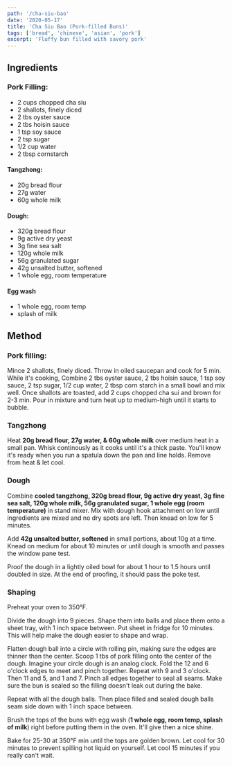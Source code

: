 ```yaml
---
path: '/cha-siu-bao'
date: '2020-05-17'
title: 'Cha Siu Bao (Pork-filled Buns)'
tags: ['bread', 'chinese', 'asian', 'pork']
excerpt: 'Fluffy bun filled with savory pork'
---
```


## Ingredients

### Pork Filling:

- 2 cups chopped cha siu
- 2 shallots, finely diced
- 2 tbs oyster sauce
- 2 tbs hoisin sauce
- 1 tsp soy sauce
- 2 tsp sugar
- 1/2 cup water
- 2 tbsp cornstarch

#### Tangzhong:

- 20g bread flour
- 27g water
- 60g whole milk

#### Dough:

- 320g bread flour
- 9g active dry yeast
- 3g fine sea salt
- 120g whole milk
- 56g granulated sugar
- 42g unsalted butter, softened
- 1 whole egg, room temperature

#### Egg wash

- 1 whole egg, room temp
- splash of milk

## Method

### Pork filling:

Mince 2 shallots, finely diced. Throw in oiled saucepan and cook for 5 min. While it's cooking, Combine 2 tbs oyster sauce, 2 tbs hoisin sauce, 1 tsp soy sauce, 2 tsp sugar, 1/2 cup water, 2 tbsp corn starch in a small bowl and mix well. Once shallots are toasted, add 2 cups chopped cha sui and brown for 2-3 min. Pour in mixture and turn heat up to medium-high until it starts to bubble.

### Tangzhong

Heat **20g bread flour, 27g water, & 60g whole milk** over medium heat in a small pan. Whisk continously as it cooks until it's a thick paste. You'll know it's ready when you run a spatula down the pan and line holds. Remove from heat & let cool.

### Dough

Combine **cooled tangzhong, 320g bread flour, 9g active dry yeast, 3g fine sea salt, 120g whole milk, 56g granulated sugar, 1 whole egg (room temperature)** in stand mixer. Mix with dough hook attachment on low until ingredients are mixed and no dry spots are left. Then knead on low for 5 minutes.

Add **42g unsalted butter, softened** in small portions, about 10g at a time. Knead on medium for about 10 minutes or until dough is smooth and passes the window pane test.

Proof the dough in a lightly oiled bowl for about 1 hour to 1.5 hours until doubled in size. At the end of proofing, it should pass the poke test.

### Shaping

Preheat your oven to 350°F.

Divide the dough into 9 pieces. Shape them into balls and place them onto a sheet tray, with 1 inch space between. Put sheet in fridge for 10 minutes. This will help make the dough easier to shape and wrap.

Flatten dough ball into a circle with rolling pin, making sure the edges are thinner than the center. Scoop 1 tbs of pork filling onto the center of the dough. Imagine your circle dough is an analog clock. Fold the 12 and 6 o'clock edges to meet and pinch together. Repeat with 9 and 3 o'clock. Then 11 and 5, and 1 and 7. Pinch all edges together to seal all seams. Make sure the bun is sealed so the filling doesn't leak out during the bake.

Repeat with all the dough balls. Then place filled and sealed dough balls seam side down with 1 inch space between.

Brush the tops of the buns with egg wash (**1 whole egg, room temp, splash of milk**) right before putting them in the oven. It'll give then a nice shine.

Bake for 25-30 at 350°F min until the tops are golden brown. Let cool for 30 minutes to prevent spilling hot liquid on yourself. Let cool 15 minutes if you really can't wait.
